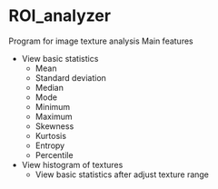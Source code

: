# ROI_analyzer
Program for image texture analysis
Main features
- View basic statistics
  - Mean
  - Standard deviation
  - Median
  - Mode
  - Minimum
  - Maximum
  - Skewness
  - Kurtosis
  - Entropy
  - Percentile
- View histogram of textures
  - View basic statistics after adjust texture range
